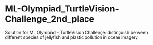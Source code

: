 # ML-Olympiad_TurtleVision-Challenge_2nd_place
Solution for ML Olympiad - TurtleVision Challenge: distinguish between different species of jellyfish and plastic pollution in ocean imagery
